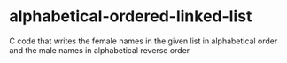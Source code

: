 # alphabetical-ordered-linked-list
C code that writes the female names in the given list in alphabetical order and the male names in alphabetical reverse order
